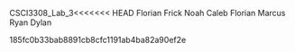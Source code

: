 CSCI3308_Lab_3<<<<<<< HEAD Florian Frick Noah Caleb Florian Marcus Ryan Dylan

185fc0b33bab8891cb8cfc1191ab4ba82a90ef2e
